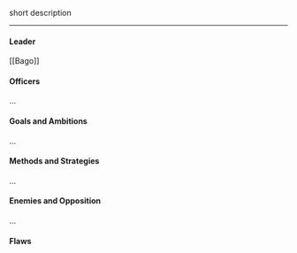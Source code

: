 short description

---
#### Leader

[[Bago]]
#### Officers

...
#### Goals and Ambitions

...
#### Methods and Strategies 

...
#### Enemies and Opposition 

...
#### Flaws
